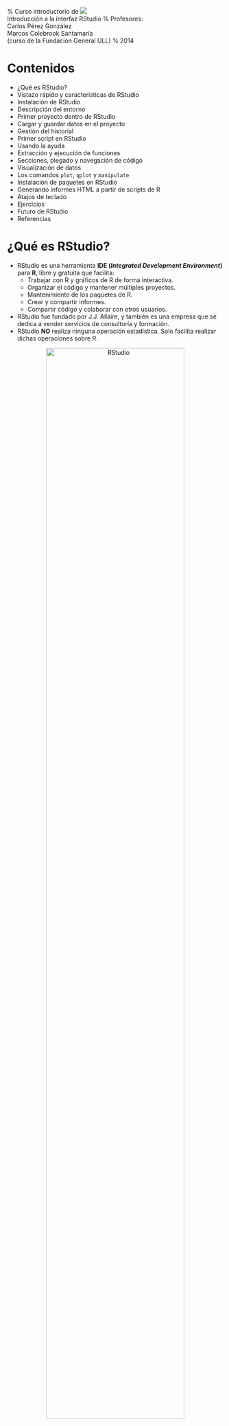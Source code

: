 % Curso introductorio de ![](figure/Rlogo.jpg) </br> Introducción a la interfaz RStudio
% Profesores: </br> Carlos Pérez González </br> Marcos Colebrook Santamaría </br> (curso de la Fundación General ULL) 
% 2014


# Contenidos
* ¿Qué es RStudio?
* Vistazo rápido y características de RStudio
* Instalación de RStudio
* Descripción del entorno
* Primer proyecto dentro de RStudio
* Cargar y guardar datos en el proyecto
* Gestión del historial
* Primer script en RStudio
* Usando la ayuda
* Extracción y ejecución de funciones
* Secciones, plegado y navegación de código
* Visualización de datos
* Los comandos `plot`, `qplot` y `manipulate`
* Instalación de paquetes en RStudio
* Generando informes HTML a partir de scripts de R
* Atajos de teclado
* Ejercicios
* Futuro de RStudio
* Referencias


# ¿Qué es RStudio?
* RStudio es una herramienta __IDE (_Integrated Development Environment_)__ para __R__, libre y gratuita que facilita:
    * Trabajar con R y gráficos de R de forma interactiva.
    * Organizar el código y mantener múltiples proyectos.
    * Mantenimiento de los paquetes de R.
    * Crear y compartir informes.
    * Compartir código y colaborar con otros usuarios.
* RStudio fue fundado por J.J. Allaire, y también es una empresa que se dedica a vender servicios de consultoría y formación.
* RStudio __NO__ realiza ninguna operación estadística. Solo facilita realizar dichas operaciones sobre R.

<center>
<img src="figure/RStudio_preview.png" width="80%" alt="RStudio"/> 
</center>


# Características de RStudio

* Integración de la consola de R: se pueden teclear comandos de R directamente en la consola de RStudio.
* Ejecución de código: permite ejecutar código directamente del fichero de script.
* Resaltado de la sintaxis: realiza una coloración automática de los instrucciones y de las funciones.
* Ayuda con los paréntesis, corchetes y comillas: autocompleta estos símbolos al abrirlos.
* Completado de comandos: completa los comandos mientras se escriben usando la tecla `Tab`.
* Atajos de teclado.
* Navegador de objetos: se pueden inspeccionar todos los objetos de la sesión R.
* Gestión del historial de comandos: para poder usarlos de nuevo.
* Navegación del código: permite saltar entre funciones dentro del código.
* Importación y visualización de datos: en formato de tabla.
* Integración de gráficos: manipulación, zoom y exportación.
* Gestión de proyectos: se puede cambiar de un proyecto a otro fácilmente.
* Control de versiones: se integra bien con `git` y `svn`.
* Generación de documentos: del tipo PDF, HTML y otros más avanzados con un solo click.


# Instalación de RStudio
* Antes de instalar RStudio, necesitas instalar __R__. Se puede obtener desde:
    * [cran.r-project.org](http://cran.r-project.org)
* Una vez instalado R, se puede instalar RStudio en tu ordenador (versión __Desktop__) dependiendo del sistema operativo:
    * [www.rstudio.com/ide/download/desktop](http://www.rstudio.com/ide/download/desktop)
* Solo en Linux, también se puede instalar __RStudio Server__, el cual permite acceder al entorno desde un navegador web:
    * [www.rstudio.com/ide/server](http://www.rstudio.com/ide/server)


# Descripción del entorno
* Editor de código fuente (scripts) y visor de datos: permite editar código fuente R y ver los datos del tipo data.frame.
* Espacio de trabajo e historial: muestra los objetos (datos/variables) usados en la sesión actual y el historial de comandos.
* Consola R: permite trabajar con R directamente.
* Ficheros, visualizaciones, ayuda y paquetes: permite navegar por los ficheros y carpetas, mostrar los gráficos y visualizaciones, usar la ayuda, e instalar paquetes o cargar paquetes ya instalados.
* Todos los paneles permiten ser minimizados o maximizados, como ventanas normales de Windows.

<center>
<img src="figure/RStudio_panels.png" width="80%" alt="Paneles de RStudio"/>
</center>


# Primer proyecto dentro de RStudio
* Para crear un proyecto, vamos a la esquina derecha de la barra de herramientas:

<center>
<img src="figure/New_Project_toolbar.png" alt="Proyecto de RStudio"/> 
</center>

* También podemos hacer lo mismo desde __File > New Project...__
* Le vamos a poner el nombre __proyectoR__.

<center>
<img src="figure/Create_Project_From.png" width="40%" alt="Crear nuevo proyecto"/>
<img src="figure/Empty_Project.png" width="40%" alt="Proyecto vacío"/>
<img src="figure/Create_New_Project.png" width="40%" alt="Nombre del nuevo proyecto"/>
<img src="figure/proyectoR.png" width="80%" alt="proyectoR"/>
</center>


# Directorios del proyecto
* Normalmente, para proyectos simples, podemos poner todos los ficheros (scripts de R, datos, docs, informes, etc) en la misma carpeta del proyecto.
* Sin embargo, es una buena práctica, crear los siguientes directorios en cada proyecto:
    * `R`: contendrá los scripts de R que se vayan desarrollando.
    * `data`: almacenará los datos necesarios para realizar los análisis.
    * `doc`: contendrá toda la documentación necesario para los análisis.
    * `informes`: carpeta que guardará los informes generados por los análisis.
* En principio, solo vamos a crear las carpetas `R` y `data`.

* Vamos al panel de ficheros:

<center>
<img src="figure/New_Folder.png" alt="Nueva carpeta"/>
</center>

* Hacemos clic en __New Folder__, y le damos el nombre `R`.
* Haremos lo mismo para crear la carpeta `data`.
* Por tanto, la carpeta del proyecto quedaría como:

<center>
<img src="figure/proyectoR_folder.png" alt="Carpeta proyectoR"/>
</center>


# Cargar datos en el proyecto
* Vamos a cargar unos datos para poder empezar a trabajar:

<center>
<img src="figure/Import_DataSet.png" alt="Importar datos"/>
</center>

* Aquí podemos elegir:
    * Cargar los datos desde un fichero de texto (__From Text File…__).
    * O desde una URL de una web (__From Web URL…__).

* Desde esta URL podemos descargar el fichero ```ddt.txt```, o usarla directamente:
    * [http://mcolebrook.github.io/CursoRStudio/data/ddt.csv](http://mcolebrook.github.io/CursoRStudio/data/ddt.csv)

<!---
[http://dl.dropboxusercontent.com/u/27980918/RStudio/ddt.txt](http://dl.dropboxusercontent.com/u/27980918/RStudio/ddt.txt)
--> 


# El fichero `ddt.txt`
* En este archivo se recogen las siguientes variables sobre una muestra de n=144 peces:
    * `group`: Grupo de observaciones (mediciones en dos temporadas).
    * `location`: Lugar de medición.
    * `species_name`: Nombre de la especie del pez.
    * `species`: Código de especie (de 1 a 3).
    * `length`: Longitud del pez.
    * `weight`: Peso del pez.
    * `distance`: Distancia del lugar a la desembocadura del río.
    * `DDT_conc`: Concentración de DDT (% de peso) medida.

<center>
<img src="figure/Import_DataSet_ddt.png" width="80%" alt="Importar datos"/>
</center>

* El fichero procede de datos sobre concentración de DDT en peces de río.
* RStudio deduce casi todas las opciones de importación:
    * __Heading__: si trae el nombre de la variable.
    * __Separator__: tipo de separador entre datos.
    * __Decimal__: símbolo para el punto decimal.
    * __Quote__: símbolo para los comentarios.
* Al final, los datos se cargan en un `data.frame` de R con el mismo nombre que el fichero de datos (`ddt`).


# Datos cargados en RStudio

<center>
<img src="figure/ddt_data_frame.png" width="80%" alt="Importar datos"/>
</center>

* Los datos cargados se muestran en el panel superior izquierdo, y en el panel de espacio de trabajo (o entorno).
* Vamos a guardar estos datos en un fichero CSV (_comma separated values_) en el directorio `data` de nuestro proyecto.
* Para ello, empezaremos a usar la consola de R, y las funciones incorporadas de completado de comandos y de nombres de carpetas/ficheros.


# Guardar datos en formato CSV
* Tecleamos el comando `write` en la consola R, y pulsamos la tecla de tabulación `Tab`:

<center>
<img src="figure/write_csv.png" alt="Guardar en CSV (datos)"/>
</center>

* La característica de RStudio que hemos usado se denomina __completado de comandos__.
* De las opciones que nos ofrece, seleccionamos `write.csv`, y seguimos escribiendo un paréntesis `(`, que RStudio completará con otro párentesis `)`.

* Continuamos escribiendo el comando, indicando en el primer parámetro el objeto `ddt`, y en el segundo parámetro, el nombre del fichero a guardar en el directorio `data`:

<center>
<img src="figure/write_csv_data.png" alt="Guardar en CSV (fichero)"/>
</center>

* La función que hemos usado ahora se denomina __completado de carpetas/ficheros__.
* Como nombre del fichero, seleccionamos la carpeta `data`, y ponemos el nombre `ddt.csv`.
* Terminamos de escribir el comando con el último parámetro, para indicar que no queremos que guarde el nombre (número) de cada fila:


```r
write.csv(ddt, "data/ddt.csv", row.names=FALSE)
```

* Podemos ver el fichero creado en el directorio `data`, y haciendo clic sobre él, nos mostrará el contenido:

<center>
<img src="figure/ddt_csv.png" alt="Data frame ddt"/>
</center>


# Historial de RStudio
* Hay tres formas para re-usar los comandos ya tecleados en RStudio:
    * Pulsando las teclas de flecha arriba o abajo.
    * Pulsando __Ctrl+&#x25B2;__.

<center>
<img src="figure/History_Ctrl+Up.png" alt="Historial con Ctrl+Up"/>
</center>

* Explorando la pestaña __History__ en el panel derecho superior:

<center>
<img src="figure/History.png" alt="Historial"/>
</center>

* Se puede seleccionar un comando o varios (usando la tecla `Shift`=`Mayúsc`), y ejecutar pulsando `Enter`.
* Asimismo, se pueden salvar a un fichero llamado `.Rhistory`, en la carpeta del proyecto.
* También se pueden pasar a la consola con el comando __To Console__ para ser ejecutados, o a un script directamente con el botón __To Source__.
* Por último, se pueden eliminar con la tecla `Supr` (`Del`) o con el botón correspondiente, o borrar completamente todo el historial con el botón de la escoba.


# Primer script R en RStudio
* Una vez cargados los datos, vamos a escribir el primer script en lenguaje R para hacer un primer análisis.
* Hacemos click en el icono __+__ verde del editor de scripts (izquierdo superior), y elegimos __R Script__.

<center>
<img src="figure/New_R_Script.png" alt="Nuevo script de R"/>
</center>
<center>
<img src="figure/Untitled1.png" alt="Untitled1"/>
</center>

* Las acciones más interesantes sobre un script de R son:
    * __Disco__: salvar el fichero.
    * __Lupa__: buscar y reemplazar.
    * __Varita mágica__: herramientas útiles (algunas las veremos luego).
    * __Run__: ejecuta el código seleccionado (__Ctrl+Enter__).
    * __Re-Run__: ejecuta el último código que seleccionamos.
    * __Cuaderno__: compila el script R a un fichero HTML (lo veremos luego). 

* Las opciones del tipo __Source__ sirven para cargar el código fuente al espacio de trabajo de R (lo veremos luego).
* Vamos a introducir los primeros comandos R en el script:


```r
# estructura de los datos
str(ddt)

# resumen de los datos
summary(ddt)
```

* Guardamos este script pulsando el botón del disco (arriba), o en el menú __File > Save__, con el nombre `funciones.R` en el directorio `R` de nuestro proyecto.

<center>
<img src="figure/funciones_R.png" alt="funcionesR"/>
</center>

* Una vez guardado, podemos ejecutar el script de varias formas:
    * Sobre la línea en la que estamos, pulsamos el botón __Run__ o __Ctrl+Enter__.
    * O seleccionamos todo el script, y hacemos lo mismo que en el punto anterior.

<center>
<img src="figure/Run_funciones_R.png" alt="Ejecutar funcionesR"/>
</center>


# Usando la ayuda
* Ahora es buen momento para empezar a usar la ayuda para, por ejemplo, el comando `summary`:

<center>
<img src="figure/Help_summary.png" alt="Ayuda de summary"/>
</center>


# Extracción de funciones
* Una de las características más interesantes de RStudio es la posibilidad de crear funciones a partir de trozos de código.
* Por ejemplo, vamos a crear una función llamada `Resumen`, que recibe un parámetro `datos`, y ejecuta los dos comandos que acabamos de escribir.
* Para ello, cambiamos `ddt` por `datos` en ambos comandos.
* Seleccionamos las líneas del código.
* Pulsamos sobre la “varita mágica” en la opción __Extract Function__, y le damos el nombre `Resumen`.

<center>
<img src="figure/Extract_Function.png" alt="Extraer función"/>
</center>

* Añadimos finalmente un comentario para describir el objetivo de la función.
* Por último, salvamos el script.

<center>
<img src="figure/function_Resumen.png" alt="Function Resumen"/>
</center>


# Ejecutando funciones propias
* Si tecleamos la siguiente línea en la consola de R, nos dará un error:


```r
Resumen(ddt)
```

```
## Error in eval(expr, envir, enclos): no se pudo encontrar la función "Resumen"
```

* Esto sucede porque la función Resumen no ha sido cargada (_sourced_) al entorno o espacio de trabajo de nuestro proyecto.
* Para poder usar la función `Resumen(datos)` tenemos que hacer lo siguiente:

<center>
<img src="figure/Source_Resumen.png" alt="Source Resumen"/>
</center>

* Si hubiéramos elegido la opción __Source with Echo__, obtendríamos el mismo resultado además de mostrar todo el código cargado.
* Las funciones cargadas aparecen, al igual que los datos, en el panel derecho superior de __Environment__, en la sección de __Functions__.
* Ya podemos usar nuestra nueva función `Resumen` pasándole como parámetro los datos de `ddt`:

<center>
<img src="figure/Console_Resumen.png" alt="Consola Resumen"/>
</center>

* Si vamos a estar cambiando la función continuamente, podemos activar la opción __Source on Save__ para que la cargue al entorno automáticamente después de salvar el script.


# Secciones del código
* Otra característica interesante de RStudio (y no de R) es la posibilidad de estructurar el código en secciones.
* Las secciones se pueden crear desde el menú __Code > Insert Section__, o simplemente poniendo un comentario (`#`) con un nombre de sección y acabado en 4 guiones (`----`):

```
# <NombreDeLaSección> ----
```

* Podemos aprovechar el comentario de la función Resumen para hacer nuestra primera sección:

<center>
<img src="figure/Section_Resumen.png" alt="Sección Resumen"/>
</center>

* Fíjense que dicha sección aparece en la parte inferior del editor como __navegación del código__, que luego veremos.


# Plegado de código/secciones
* Otra característica muy útil de RStudio es el plegado de las secciones o de partes del código que estén rodeadas por llaves `{}`.
* Al plegarse aparecerá un pequeño triángulo que permite colapsar o expandir el bloque de código.

<center>
<img src="figure/Folded_Resumen.png" alt="Código plegado de Resumen"/>
</center>


# Navegación de código
* La navegación de código en RStudio es una utilidad que permite editar el código de forma más rápida.
* Se puede acceder a una línea concreta pulsando __Alt+Shift+G__, o en el menú __Edit > Go to Line…__
* Con la opción __Code > Jump To…__ (__Alt+Shift+J__) se puede saltar directamente a funciones o secciones del código.

<center>
<img src="figure/Jump_To.png" alt="Navegación código Jump To"/>
</center>

* Otra opción muy útil es la de ir a un fichero/función determinado usando __Code > Go To File/Function__ (__Ctrl+.__). RStudio mostrará todos los ficheros o funciones dentro del directorio de trabajo que empiecen con los caracteres tecleados.

<center>
<img src="figure/Go_To_File_Function.png" alt="Navegación código Go To File/Function"/>
</center>


# Visualización de datos
* La visualización (o dibujado de gráficos) es una parte esencial del análisis de datos.
RStudio tiene un panel específico para la visualización de datos (__Plots__) abajo a la derecha.
* Para ilustrar el manejo de las instrucciones de visualización, vamos a usar escribir el siguiente código dentro de nuestro script de R debajo de la función `Resumen`:


```r
# cargamos los datos del fichero
ddt  <- read.csv("data/ddt.csv")

# pesos de la especie “catfish”
catfish.weight  <- ddt$weight[ddt$species_name == "catfish"]

# histograma del peso de los “catfish”
hist(catfish.weight)
```

![](figure/Histograma-1.png) 

* Al teclear `ddt$` podemos pulsar la tecla `Tab` para que nos muestre la lista de variables de ddt. Esto se denomina __completado de objetos__. 


# Opciones de la pestaña __Plot__
* Con la opción __Zoom__ se abre una nueva ventana con una versión más grande del gráfico.
* El botón __Export__ nos permite guardar el gráfico como una imagen en varios formatos (PNG, JPEG, TIFF, etc) o como un fichero PDF.
* También podemos copiar el gráfico actual al portapapeles del sistema.
* En caso de haber generado varios gráficos, las flechas permiten avanzar o retroceder en la visualización de dichos gráficos.

<center>
<img src="figure/Save_Plot_as_Image.png" width="50%" alt="Save Plot as Image"/>
</center>


# El comando `plot`
* Una vez vista la forma de trabajar con gráficos dentro de RStudio vamos a ver opciones más avanzadas de los mismos.
* Uno de los comandos más útiles para dibujar gráficos en R es `plot`.
* La librería que contiene el comando `plot` es `graphics`, la cual suele estar cargada por defecto. En caso de no estarlo, habria que ejecutar el siguiente comando:


```r
# librería necesaria para "plot"
library(graphics)
```

* El gráfico más simple es dibujar simplemente los pesos de la especie `catfish`:


```r
# gráfico de los pesos de todos los catfish
plot(catfish.weight)
```

![](figure/plot pesos de los catfish-1.png) 

* En primer lugar, vamos a añadir color, unas nuevas etiquetas en los ejes (`xlab`, `ylab`) y el título principal (`main`), además de una línea en el eje Y que indica la media de los valores.


```r
plot(catfish.weight, col="blue", xlab="Nº pez", ylab="Peso", main="Pesos de los catfish")

# línea horizontal que marca la media de los pesos
abline(mean(catfish.weight), 0, col="red", lwd=2)
```

![](figure/plot pesos de los catfish + etiquetas-1.png) 

* Ahora, podemos dibujar un gráfico que muestre la longitud (`length`) frente al peso (`weight`) de la especie `catfish`.


```r
# longitudes de la especie "catfish"
catfish.length  <- ddt$length[ddt$species_name == "catfish"]

# gráfico de comparación de la longitud vs. peso de los "catfish"
plot(x=catfish.length, y=catfish.weight, col="blue", xlab="Longitud", ylab="Peso", 
     main="Longitud vs. Peso de los catfish")
```

![](figure/plot longitud vs. peso-1.png) 


# Instalación de paquetes en RStudio
* Antes de ver el comando `qplot`, tenemos que aprender como instalar nuevos paquetes de R.
* Una de las pestañas más interesantes en el lado derecho es __Packages__ (paquetes):

<center>
<img src="figure/Packages.png" alt="Packages"/>
</center>

* __Check for Updates__: permite actualizar los paquetes a sus últimas versiones.
* __Install Packages__: permite instalar paquetes desde __CRAN__ (repositorio).

<center>
<img src="figure/Install_Packages.png" alt="Instalación de paquetes"/>
</center>

* Se puede conseguir el mismo efecto con el siguiente comando:


```r
install.packages("<Nombre_de_la_librería>")
```


# La función `qplot`
* El comando `qplot`es una versión "_quick_" del comando `plot`, y permite crear gráficos complejos y avanzados de forma simple y rápida.
* Este comando está en la librería `ggplot2`. Para usar dicha libreria podemos ejecutar el siguiente comando:


```r
library(ggplot2)
```
* En caso de que no esté instalada, habria que seguir los pasos descritos en la diapositiva de [Instalación de paquetes en RStudio](RStudio.html#(24)).

* Por ejemplo, podemos hacer un gráfico rápido que permite visualizar la longitud (`length`) frente al peso (`weight`) del conjunto de datos `ddt`. 


```r
# longitud vs. peso de todos los peces
qplot(length, weight, data=ddt, col=species_name)
```

![](figure/qplot longitud+peso de ddt-1.png) 

* Incluso podemos añadir una línea de tendencia (con un margen de error) a cada especie, simplemente añadiendo (sumando) la función `geom_smooth()`:


```r
qplot(length, weight, data=ddt, col=species_name) + geom_smooth()
```

![](figure/qplot longitud+peso de ddt + geom_smooth-1.png) 

* Podemos usar las opciones que ya conocemos del comando `plot` para personalizar este gráfico:


```r
qplot(length, weight, data=ddt, col=species_name, xlab="Longitud", ylab="Peso",
      main="Relación longitud/peso") + geom_smooth()
```

![](figure/qplot longitud+peso de ddt + geom_smooth + labels-1.png) 

* Finalmente, podemos usar `qplot` para generar también un histograma de los pesos de las tres especies juntas de forma automática:


```r
# histograma usando "qplot"
qplot(weight, data=ddt, fill=species_name)
```

![](figure/Histograma usando qplot-1.png) 


# El comando `manipulate`
* RStudio permite controlar de forma dinámica los gráficos generados con R.
* El comando que permite la interactividad entre el usuario y los gráficos generados.
* Las opciones de controles que permite `manipulate`:
    * `slider`: control para un rango (min, max) numérico.
    * `picker`: control sobre un conjunto de opciones fijas.
    * `checkbox`: control de casilla de verificación.
    * `button`: control de botón.
* Vamos a ver un pequeño ejemplo:


```r
# control de selección para elegir la especie de pez
library(manipulate)
manipulate(
  hist(ddt$weight[ddt$species_name == fish], xlab="Peso", ylab="Frecuencia", 
       main=paste("Histograma del peso de los", fish)),
  fish = picker("bass", "buffalo", "catfish")
  )
```
<center>
<img src="figure/manipulate.png" alt="Ejemplo de manipulate"/>
</center>


# Generando informes HTML a partir de scripts de R
* RStudio posee una opción que permite compilar un fichero script de R en HTML directamente (__Compile Notebook__).
* Dicha opción se encuentra, en cualquier script de R, al final de la barra de herramientas del panel de edición, con forma de cuaderno, o en la opción del menú __File > Compile Notebook...__
* Al pulsar el icono, nos aparece la siguiente ventana:

<center>
<img src="figure/Compile_Notebook_from_R_script.png" alt="Generando HTML desde el script de R"/>
</center>

* Pulsamos el boton __Compile__ y obtenemos la vista previa del fichero HTML generado:

<center>
<img src="figure/Preview_HTML.png" alt="Vista previa del informe HTML"/>
</center>


# Atajos de teclado
* Como se ha visto a lo largo de este curso sobre RStudio, existen múltiples formas de realizar la misma acción dentro del entorno, a saber, desde los botones, el menú o los atajos de teclado.
* En cada apartado, se han ido comentado algunos atajos de teclado que pueden resultar interesantes.
* La tabla que contiene todos los atajos se puede obtener en el menú [__Help > Keyboard Shortcuts__](file:///C:/Program%20Files/RStudio/www/docs/keyboard.html).

<center>
<img src="figure/Keyboard_Shortcuts.png" width="80%" alt="Atajos de teclado"/>
</center>


# Ejercicios
1. Hacer una función en R que muestre los histogramas de frecuencias de los pesos de las tres especies (`catfish`, `buffalo` y `bass`) en uno solo usando el comando `hist`. (__Pista__: empezar por la especie `catfish` y usar `add=TRUE`).

![](figure/Ejercicio 1-1.png) 

2. Hacer una función que use el comando `manipulate` sobre el comando `qplot`para que el usuario elija la especie sobre la cual quiere comparar la longitud (`length`) contra el peso (`weight`).

<center>
<img src="figure/Ejercicio_2.png" alt="Ejercicio "/>
</center>




# Futuro de RStudio
* [Shiny by RStudio](http://shiny.rstudio.com/): _A web application framework for R_.

<center>
<img src="figure/Shiny.png" width="100%" alt="Shiny"/>
</center>


# Referencias
* [RStudio Support](https://support.rstudio.com/hc/en-us/categories/200035113-Documentation): web de soporte de RStudio.
* [RStudio Training](http://www.rstudio.com/training): página de formación de RStudio.
* [Google's R Style Guide](http://google-styleguide.googlecode.com/svn/trunk/Rguide.xml): guía de estilo de programación en R según Google.


<!---
Comentario 
-->
